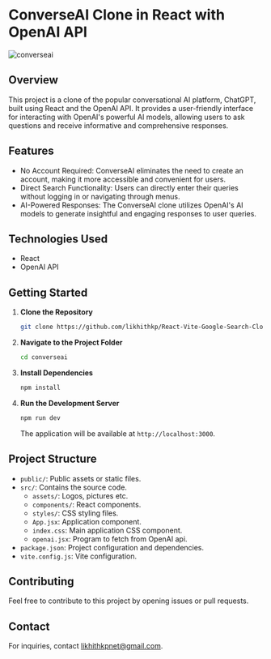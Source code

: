 # ConverseAI Clone in React with OpenAI API

![converseai](https://github.com/likhithkp/React-ConverseAI/assets/88890448/76364558-f9bf-4b30-b5a0-322815221015)

## Overview

This project is a clone of the popular conversational AI platform, ChatGPT, built using React and the OpenAI API. It provides a user-friendly interface for interacting with OpenAI's powerful AI models, allowing users to ask questions and receive informative and comprehensive responses.

## Features

- No Account Required: ConverseAI eliminates the need to create an account, making it more accessible and convenient for users.
- Direct Search Functionality: Users can directly enter their queries without logging in or navigating through menus.
- AI-Powered Responses: The ConverseAI clone utilizes OpenAI's AI models to generate insightful and engaging responses to user queries.

## Technologies Used

- React
- OpenAI API

## Getting Started

1. **Clone the Repository**

   ```bash
   git clone https://github.com/likhithkp/React-Vite-Google-Search-Clone.git
   ```

2. **Navigate to the Project Folder**

   ```bash
   cd converseai
   ```

3. **Install Dependencies**

   ```bash
   npm install
   ```

4. **Run the Development Server**

   ```bash
   npm run dev
   ```

   The application will be available at `http://localhost:3000`.

## Project Structure

- `public/`: Public assets or static files.
- `src/`: Contains the source code.
  - `assets/`: Logos, pictures etc.
  - `components/`: React components.
  - `styles/`: CSS styling files.
  - `App.jsx`: Application component.
  - `index.css`: Main application CSS component.
  - `openai.jsx`: Program to fetch from OpenAI api.
- `package.json`: Project configuration and dependencies.
- `vite.config.js`: Vite configuration.

## Contributing

Feel free to contribute to this project by opening issues or pull requests.

## Contact

For inquiries, contact likhithkpnet@gmail.com.

